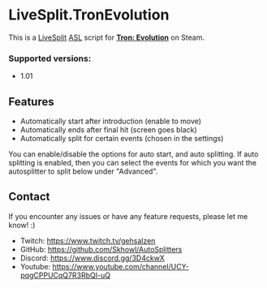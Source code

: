 # LiveSplit.TronEvolution
This is a [LiveSplit](http://livesplit.github.io) [ASL](https://github.com/LiveSplit/LiveSplit/blob/master/Documentation/Auto-Splitters.md) script for **[Tron: Evolution](https://en.wikipedia.org/wiki/Tron:_Evolution)** on Steam.

### Supported versions:
- 1.01

## Features
- Automatically start after introduction (enable to move)
- Automatically ends after final hit (screen goes black)
- Automatically split for certain events (chosen in the settings)

You can enable/disable the options for auto start, and auto splitting. If auto splitting is enabled, then you can select the events for which you want the autosplitter to split below under "Advanced".

## Contact
If you encounter any issues or have any feature requests, please let me know! :)
- Twitch: https://www.twitch.tv/gehsalzen
- GitHub: https://github.com/Skhowl/AutoSplitters
- Discord: https://www.discord.gg/3D4ckwX
- Youtube: https://www.youtube.com/channel/UCY-pqgCPPUCqQ7R3RbQI-uQ